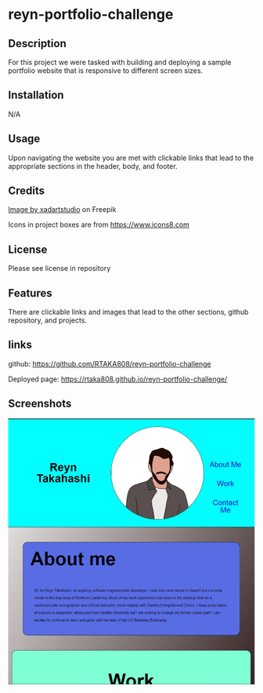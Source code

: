 # reyn-portfolio-challenge

## Description
For this project we were tasked with building and deploying a sample portfolio website that is responsive to different screen sizes.  

## Installation
N/A

## Usage
Upon navigating the website you are met with clickable links that lead to the appropriate sections in the header, body, and footer.  

## Credits

<a href="https://www.freepik.com/free-vector/isolated-young-handsome-man-set-different-poses-white-background-illustration_34208477.htm#page=12&query=avatar&position=2&from_view=keyword&track=sph&uuid=42fa0212-1614-4e92-9f7f-d460f8393e7f">Image by xadartstudio</a> on Freepik

Icons in project boxes are from https://www.icons8.com

## License
Please see license in repository

## Features
There are clickable links and images that lead to the other sections, github repository, and projects.

## links
github: https://github.com/RTAKA808/reyn-portfolio-challenge

Deployed page: https://rtaka808.github.io/reyn-portfolio-challenge/
## Screenshots

![!\[alt text\](reyn-portfolio-challenge-screenshot.JPG)](assets/images/reyn-portfolio-challenge-screenshot.JPG)